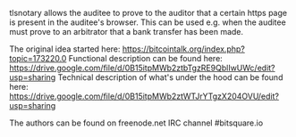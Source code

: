 tlsnotary allows the auditee to prove to the auditor that a certain https page is present in the auditee's browser.
This can be used e.g. when the auditee must prove to an arbitrator that a bank transfer has been made.

The original idea started here: https://bitcointalk.org/index.php?topic=173220.0
Functional description can be found here:
https://drive.google.com/file/d/0B15itpMWb2ztbTgzRE9QblIwUWc/edit?usp=sharing
Technical description of what's under the hood can be found here:
https://drive.google.com/file/d/0B15itpMWb2ztWTJrYTgzX204OVU/edit?usp=sharing

The authors can be found on freenode.net IRC channel #bitsquare.io 
